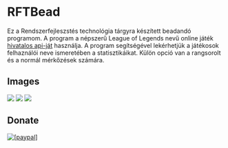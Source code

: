 # RFTBead

Ez a Rendszerfejleszstés technológia tárgyra készített beadandó programom. A program a népszerű League of Legends nevű online játék <a href="https://developer.riotgames.com">hivatalos api-ját</a> használja. A program segítségével lekérhetjük a játékosok felhaználói neve ismeretében a statisztikáikat. Külön opció van a rangsorolt és a normál mérkőzések számára.
<h2>Images</h2>

<img src="http://i.imgur.com/bAhrSVb.jpg"/>
<img src="http://i.imgur.com/x9GnSft.jpg"/>
<img src="http://i.imgur.com/fthpFOF.jpg"/>

<h2>Donate</h2>

<a href="https://www.paypal.com/cgi-bin/webscr?cmd=_s-xclick&hosted_button_id=DWN9XMDEZGGCY"><img src="https://www.paypalobjects.com/en_US/i/btn/btn_donate_LG.gif" alt="[paypal]"/></a>
